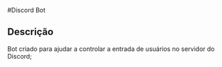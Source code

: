 #Discord Bot

## Descrição

Bot criado para ajudar a controlar a entrada de usuários no servidor do Discord;